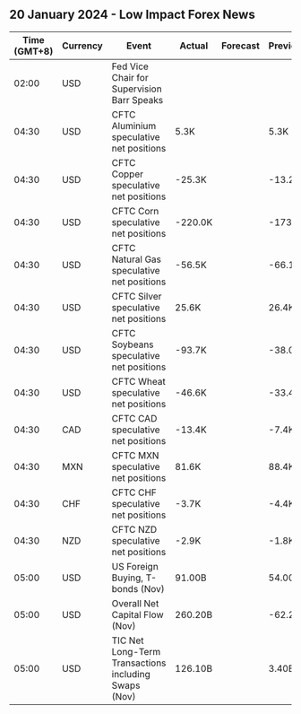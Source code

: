 ## 20 January 2024 - Low Impact Forex News

| Time (GMT+8) | Currency | Event | Actual | Forecast | Previous |
|------|----------|-------|--------|----------|----------|
| 02:00 | USD | Fed Vice Chair for Supervision Barr Speaks |  |  |  |
| 04:30 | USD | CFTC Aluminium speculative net positions | 5.3K |  | 5.3K |
| 04:30 | USD | CFTC Copper speculative net positions | -25.3K |  | -13.2K |
| 04:30 | USD | CFTC Corn speculative net positions | -220.0K |  | -173.0K |
| 04:30 | USD | CFTC Natural Gas speculative net positions | -56.5K |  | -66.1K |
| 04:30 | USD | CFTC Silver speculative net positions | 25.6K |  | 26.4K |
| 04:30 | USD | CFTC Soybeans speculative net positions | -93.7K |  | -38.0K |
| 04:30 | USD | CFTC Wheat speculative net positions | -46.6K |  | -33.4K |
| 04:30 | CAD | CFTC CAD speculative net positions | -13.4K |  | -7.4K |
| 04:30 | MXN | CFTC MXN speculative net positions | 81.6K |  | 88.4K |
| 04:30 | CHF | CFTC CHF speculative net positions | -3.7K |  | -4.4K |
| 04:30 | NZD | CFTC NZD speculative net positions | -2.9K |  | -1.8K |
| 05:00 | USD | US Foreign Buying, T-bonds (Nov) | 91.00B |  | 54.00B |
| 05:00 | USD | Overall Net Capital Flow (Nov) | 260.20B |  | -62.20B |
| 05:00 | USD | TIC Net Long-Term Transactions including Swaps (Nov) | 126.10B |  | 3.40B |
